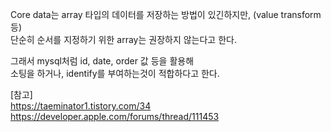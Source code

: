 Core data는 array 타입의 데이터를 저장하는 방법이 있긴하지만, (value transform 등) <br>
단순히 순서를 지정하기 위한 array는 권장하지 않는다고 한다. <br>

그래서 mysql처럼 id, date, order 값 등을 활용해 <br>
소팅을 하거나, identify를 부여하는것이 적합하다고 한다. <br>

[참고] <br>
https://taeminator1.tistory.com/34 <br>
https://developer.apple.com/forums/thread/111453 <br>

